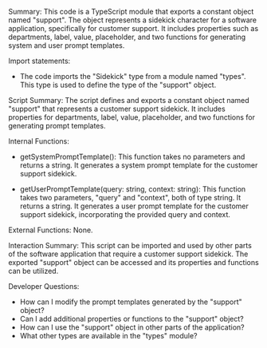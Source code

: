 Summary:
This code is a TypeScript module that exports a constant object named "support". The object represents a sidekick character for a software application, specifically for customer support. It includes properties such as departments, label, value, placeholder, and two functions for generating system and user prompt templates.

Import statements:
- The code imports the "Sidekick" type from a module named "types". This type is used to define the type of the "support" object.

Script Summary:
The script defines and exports a constant object named "support" that represents a customer support sidekick. It includes properties for departments, label, value, placeholder, and two functions for generating prompt templates.

Internal Functions:
- getSystemPromptTemplate(): This function takes no parameters and returns a string. It generates a system prompt template for the customer support sidekick.

- getUserPromptTemplate(query: string, context: string): This function takes two parameters, "query" and "context", both of type string. It returns a string. It generates a user prompt template for the customer support sidekick, incorporating the provided query and context.

External Functions:
None.

Interaction Summary:
This script can be imported and used by other parts of the software application that require a customer support sidekick. The exported "support" object can be accessed and its properties and functions can be utilized.

Developer Questions:
- How can I modify the prompt templates generated by the "support" object?
- Can I add additional properties or functions to the "support" object?
- How can I use the "support" object in other parts of the application?
- What other types are available in the "types" module?